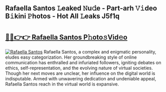 ## Rafaella Santos 𝙻eaked 𝙽u𝚍e - Part-arh 𝚅𝚒deo B𝚒kini 𝙿hotos - Hot All 𝙻eaks J5f1q

# <h2><a href="http://ld3z5a.urlbe.top/?page=Rafaella+Santos">🔗🔗👉👉 Rafaella Santos P𝚑oto𝚜Vid𝚎o</a></h2>

[![Rafaella Santos](https://i.imgur.com/eBuTRDB.gif)](http://ld3z5a.urlbe.top/?page=Rafaella+Santos)
Rafaella Santos, a complex and enigmatic personality, eludes easy categorization. Her groundbreaking style of online communication has enthralled and infuriated followers, igniting debates on ethics, self-representation, and the evolving nature of virtual societies. Though her next moves are unclear, her influence on the digital world is indisputable. Armed with unwavering dedication and undeniable appeal, Rafaella Santos reach in the virtual world is expansive.
